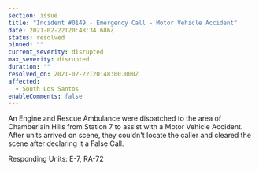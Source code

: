 ```yaml
---
section: issue
title: "Incident #0149 - Emergency Call - Motor Vehicle Accident"
date: 2021-02-22T20:48:34.686Z
status: resolved
pinned: ""
current_severity: disrupted
max_severity: disrupted
duration: ""
resolved_on: 2021-02-22T20:48:00.000Z
affected:
  - South Los Santos
enableComments: false
---
```

An Engine and Rescue Ambulance were dispatched to the area of Chamberlain Hills from Station 7 to assist with a Motor Vehicle Accident. After units arrived on scene, they couldn't locate the caller and cleared the scene after declaring it a False Call.

Responding Units: E-7, RA-72